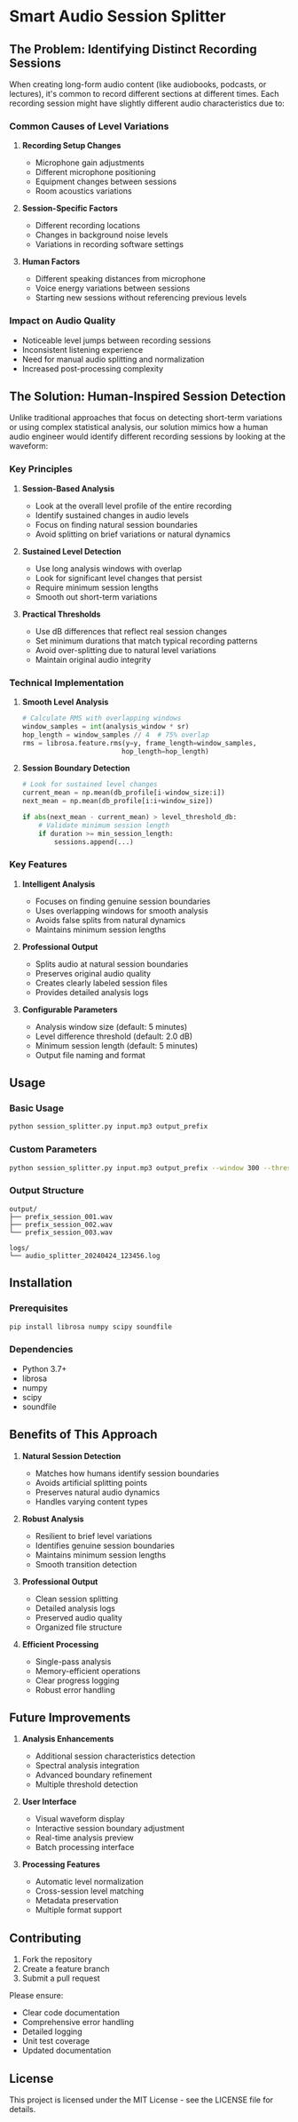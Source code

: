 # Smart Audio Session Splitter

## The Problem: Identifying Distinct Recording Sessions

When creating long-form audio content (like audiobooks, podcasts, or lectures), it's common to record different sections at different times. Each recording session might have slightly different audio characteristics due to:

### Common Causes of Level Variations
1. **Recording Setup Changes**
   - Microphone gain adjustments
   - Different microphone positioning
   - Equipment changes between sessions
   - Room acoustics variations

2. **Session-Specific Factors**
   - Different recording locations
   - Changes in background noise levels
   - Variations in recording software settings

3. **Human Factors**
   - Different speaking distances from microphone
   - Voice energy variations between sessions
   - Starting new sessions without referencing previous levels

### Impact on Audio Quality
- Noticeable level jumps between recording sessions
- Inconsistent listening experience
- Need for manual audio splitting and normalization
- Increased post-processing complexity

## The Solution: Human-Inspired Session Detection

Unlike traditional approaches that focus on detecting short-term variations or using complex statistical analysis, our solution mimics how a human audio engineer would identify different recording sessions by looking at the waveform:

### Key Principles

1. **Session-Based Analysis**
   - Look at the overall level profile of the entire recording
   - Identify sustained changes in audio levels
   - Focus on finding natural session boundaries
   - Avoid splitting on brief variations or natural dynamics

2. **Sustained Level Detection**
   - Use long analysis windows with overlap
   - Look for significant level changes that persist
   - Require minimum session lengths
   - Smooth out short-term variations

3. **Practical Thresholds**
   - Use dB differences that reflect real session changes
   - Set minimum durations that match typical recording patterns
   - Avoid over-splitting due to natural level variations
   - Maintain original audio integrity

### Technical Implementation

1. **Smooth Level Analysis**
   ```python
   # Calculate RMS with overlapping windows
   window_samples = int(analysis_window * sr)
   hop_length = window_samples // 4  # 75% overlap
   rms = librosa.feature.rms(y=y, frame_length=window_samples, 
                            hop_length=hop_length)
   ```

2. **Session Boundary Detection**
   ```python
   # Look for sustained level changes
   current_mean = np.mean(db_profile[i-window_size:i])
   next_mean = np.mean(db_profile[i:i+window_size])
   
   if abs(next_mean - current_mean) > level_threshold_db:
       # Validate minimum session length
       if duration >= min_session_length:
           sessions.append(...)
   ```

### Key Features

1. **Intelligent Analysis**
   - Focuses on finding genuine session boundaries
   - Uses overlapping windows for smooth analysis
   - Avoids false splits from natural dynamics
   - Maintains minimum session lengths

2. **Professional Output**
   - Splits audio at natural session boundaries
   - Preserves original audio quality
   - Creates clearly labeled session files
   - Provides detailed analysis logs

3. **Configurable Parameters**
   - Analysis window size (default: 5 minutes)
   - Level difference threshold (default: 2.0 dB)
   - Minimum session length (default: 5 minutes)
   - Output file naming and format

## Usage

### Basic Usage
```bash
python session_splitter.py input.mp3 output_prefix
```

### Custom Parameters
```bash
python session_splitter.py input.mp3 output_prefix --window 300 --threshold 2.0
```

### Output Structure
```
output/
├── prefix_session_001.wav
├── prefix_session_002.wav
└── prefix_session_003.wav

logs/
└── audio_splitter_20240424_123456.log
```

## Installation

### Prerequisites
```bash
pip install librosa numpy scipy soundfile
```

### Dependencies
- Python 3.7+
- librosa
- numpy
- scipy
- soundfile

## Benefits of This Approach

1. **Natural Session Detection**
   - Matches how humans identify session boundaries
   - Avoids artificial splitting points
   - Preserves natural audio dynamics
   - Handles varying content types

2. **Robust Analysis**
   - Resilient to brief level variations
   - Identifies genuine session boundaries
   - Maintains minimum session lengths
   - Smooth transition detection

3. **Professional Output**
   - Clean session splitting
   - Detailed analysis logs
   - Preserved audio quality
   - Organized file structure

4. **Efficient Processing**
   - Single-pass analysis
   - Memory-efficient operations
   - Clear progress logging
   - Robust error handling

## Future Improvements

1. **Analysis Enhancements**
   - Additional session characteristics detection
   - Spectral analysis integration
   - Advanced boundary refinement
   - Multiple threshold detection

2. **User Interface**
   - Visual waveform display
   - Interactive session boundary adjustment
   - Real-time analysis preview
   - Batch processing interface

3. **Processing Features**
   - Automatic level normalization
   - Cross-session level matching
   - Metadata preservation
   - Multiple format support

## Contributing

1. Fork the repository
2. Create a feature branch
3. Submit a pull request

Please ensure:
- Clear code documentation
- Comprehensive error handling
- Detailed logging
- Unit test coverage
- Updated documentation

## License

This project is licensed under the MIT License - see the LICENSE file for details.
